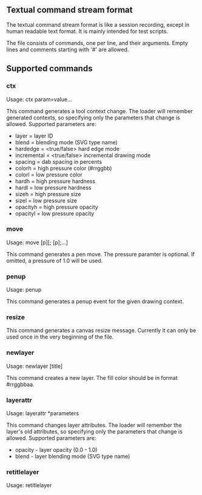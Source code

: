 Textual command stream format
------------------------------

The textual command stream format is like a session recording,
except in human readable text format. It is mainly intended
for test scripts.

The file consists of commands, one per line, and their arguments. Empty lines
and comments starting with '#' are allowed.


## Supported commands

### ctx

Usage: ctx <ctxId> param=value...

This command generates a tool context change. The loader will remember
generated contexts, so specifying only the parameters that change is allowed.
Supported parameters are:

 * layer = layer ID
 * blend = blending mode (SVG type name)
 * hardedge = <true/false> hard edge mode
 * incremental = <true/false> incremental drawing mode
 * spacing = dab spacing in percents
 * colorh = high pressure color (#rrggbb)
 * colorl = low pressure color
 * hardh = high pressure hardness
 * hardl = low pressure hardness
 * sizeh = high pressure size
 * sizel = low pressure size
 * opacityh = high pressure opacity
 * opacityl = low pressure opacity

### move

Usage: move <ctxId> <x> <y> [p][; <x> <y> [p];...]

This command generates a pen move. The pressure paramter
is optional. If omitted, a pressure of 1.0 will be used.

### penup

Usage: penup <ctxId>

This command generates a penup event for the given drawing context.

### resize <w> <h>

This command generates a canvas resize message. Currently it can only
be used once in the very beginning of the file.

### newlayer

Usage: newlayer <layerId> <fill> [title]

This command creates a new layer. The fill color should be in format #rrggbbaa.

### layerattr

Usage: layerattr <layerId> *parameters

This command changes layer attributes. The loader will remember the layer's old
attributes, so specifying only the parameters that change is allowed.
Supported parameters are:

 * opacity - layer opacity (0.0 - 1.0)
 * blend   - layer blending mode (SVG type name)

### retitlelayer

Usage: retitlelayer <layerId> <title>

This command changes a layer's title

### deletelayer

Usage: deletelayer <id> [merge]

This command deletes a layer. If the parameter "merge" is present, the
layer will be merged with the one below it

### layerorder

Usage: layerorder <id1> <id2> ...

This command reorders the layers. All existing layers should be listed
in bottom to top order.

### addannotation

Usage: addannotation <ctxId> <aId> <x> <y> <w> <h>

Create a blank new annotation by user <ctx>

### reshapeannotation

Usage: reshapeannotation <aId> <x> <y> <w> <h>

Change an existing annotations position and size

### annotate / endannotate

Usage:
	annotate <aId> [bg=<color>]
	...
	endannotate

Change the contents of an annotation. This is a multiline command. Everything
between annotate and endannotate will be used as the annotation content.

### deleteannotation

Usage: deleteannotation <aId>

Delete an annotation

### putimage

Usage: putimage <layerId> <x> <y> [blend] <filename>

Load an image and draw it onto the given canvas at the specified location.
If the "blend" parameter is set, the image is alpha blended. Otherwise the
image will simply replace the existing pixels.
The file name is relative to the path of the command file.

